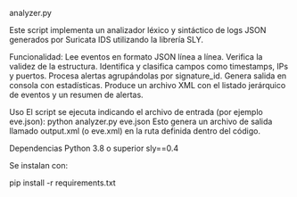 analyzer.py

Este script implementa un analizador léxico y sintáctico de logs JSON generados por Suricata IDS utilizando la librería SLY.

Funcionalidad:
Lee eventos en formato JSON línea a línea.
Verifica la validez de la estructura.
Identifica y clasifica campos como timestamps, IPs y puertos.
Procesa alertas agrupándolas por signature_id.
Genera salida en consola con estadísticas.
Produce un archivo XML con el listado jerárquico de eventos y un resumen de alertas.

Uso
El script se ejecuta indicando el archivo de entrada (por ejemplo eve.json):
python analyzer.py eve.json
Esto genera un archivo de salida llamado output.xml (o eve.xml) en la ruta definida dentro del código.

Dependencias
Python 3.8 o superior
sly==0.4

Se instalan con:

pip install -r requirements.txt
